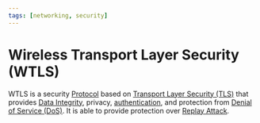 ```yaml
---
tags: [networking, security]
---
```


# Wireless Transport Layer Security (WTLS)

WTLS is a security [Protocol](202209302229.md) based on [Transport Layer Security (TLS)](202212052055.md)
that provides [Data Integrity](202210040913.md), privacy,
[authentication](202210022151.md), and protection from [Denial of Service (DoS)](202209262115.md).
It is able to provide protection over [Replay Attack](202209262121.md).
